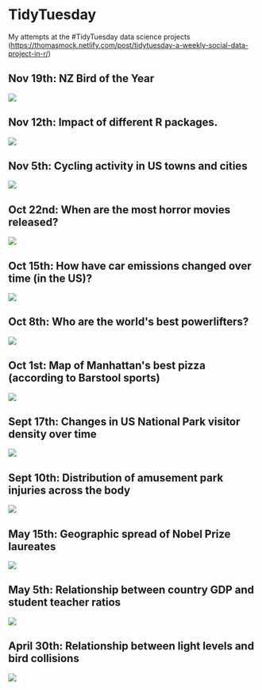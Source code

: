 # TidyTuesday
My attempts at the #TidyTuesday data science projects (https://thomasmock.netlify.com/post/tidytuesday-a-weekly-social-data-project-in-r/)

## Nov 19th: NZ Bird of the Year

![](https://github.com/LiamDBailey/TidyTuesday/blob/master/plots/Week47_2019.png)

## Nov 12th: Impact of different R packages.

![](https://github.com/LiamDBailey/TidyTuesday/blob/master/plots/Week46_2019.png)

## Nov 5th: Cycling activity in US towns and cities

![](https://github.com/LiamDBailey/TidyTuesday/blob/master/plots/5_11_2019.png)

## Oct 22nd: When are the most horror movies released?

![](https://github.com/LiamDBailey/TidyTuesday/blob/master/plots/22_10_19.png)

## Oct 15th: How have car emissions changed over time (in the US)?

![](https://github.com/LiamDBailey/TidyTuesday/blob/master/plots/15_10_19_plots/15_10_19.png)

## Oct 8th: Who are the world's best powerlifters?

![](https://github.com/LiamDBailey/TidyTuesday/blob/master/plots/08_10_19.png)

## Oct 1st: Map of Manhattan's best pizza (according to Barstool sports)

![](https://github.com/LiamDBailey/TidyTuesday/blob/master/plots/01_10_19.png)

## Sept 17th: Changes in US National Park visitor density over time

![](https://github.com/LiamDBailey/TidyTuesday/blob/master/plots/17_09_19.png)

## Sept 10th: Distribution of amusement park injuries across the body

![](https://github.com/LiamDBailey/TidyTuesday/blob/master/plots/10_09_19_detailed.png)

## May 15th: Geographic spread of Nobel Prize laureates

![](https://github.com/LiamDBailey/TidyTuesday/blob/master/plots/15_05_19.png)

## May 5th: Relationship between country GDP and student teacher ratios

![](https://github.com/LiamDBailey/TidyTuesday/blob/master/plots/07_05_19.gif)

## April 30th: Relationship between light levels and bird collisions

![](https://github.com/LiamDBailey/TidyTuesday/blob/master/plots/30_04_2019.png)
